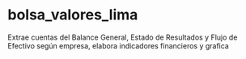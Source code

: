 # bolsa_valores_lima
Extrae cuentas del Balance General, Estado de Resultados y Flujo de Efectivo según empresa, elabora indicadores financieros y grafica
